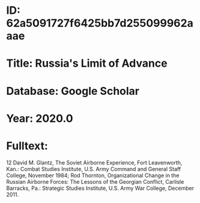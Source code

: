 # ID: 62a5091727f6425bb7d255099962aaae
# Title: Russia's Limit of Advance
# Database: Google Scholar
# Year: 2020.0
# Fulltext:
12 David M. Glantz, The Soviet Airborne Experience, Fort Leavenworth, Kan.: Combat Studies Institute, U.S. Army Command and General Staff College, November 1984; Rod Thornton, Organizational Change in the Russian Airborne Forces: The Lessons of the Georgian Conflict, Carlisle Barracks, Pa.: Strategic Studies Institute, U.S. Army War College, December 2011.
